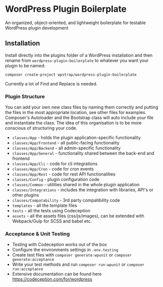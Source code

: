 # WordPress Plugin Boilerplate
An organized, object-oriented, and lightweight boilerplate for testable WordPress plugin development


## Installation
Install directly into the plugins folder of a WordPress installation and then rename from `wordpress-plugin-boilerplate` to whatever you want your plugin to be named:

    composer create-project wpstrap/wordpress-plugin-boilerplate

Currently a lot of Find and Replace is needed.

### Plugin Structure

You can add your own new class files by naming them correctly and putting the files in the most appropriate location, see other files for examples. Composer's Autoloader and the Bootstrap class will auto include your file and instantiate the class. The idea of this organisation is to be more conscious of structuring your code.

* `classes/App` - holds the plugin application-specific functionality
* `classes/App/Frontend` - all public-facing functionality
* `classes/App/Backend` - all admin-specific functionality
* `classes/App/General` - functionality shared between the back-end and frontend
* `classes/App/Cli` - code for cli integrations
* `classes/App/Cron` - code for cron events
* `classes/App/Rest` - code for rest API functionalities
* `classes/Config` - plugin configuration code
* `classes/Common` - utilities shared in the whole plugin application
* `classes/Integrations` - includes the integration with libraries, API's or other plugins
* `classes/Compatability` - 3rd party compatibility code
* `templates` - all the template files
* `tests` - all the tests using Codeception
* `assets` - all the assets files (css/js/images), can be extended with Webpack/Gulp for SCSS and babel etc.

### Acceptance & Unit Testing
  - Testing with Codeception works out of the box
  - Configure the environments settings in `.env.testing`
  - Create test files with `composer generate:wpunit` or `composer generate:acceptance`
  - Write your test methods and run `composer run:wpunit` or `composer run:acceptance`
  - Extensive documentation can be found here https://codeception.com/for/wordpress  